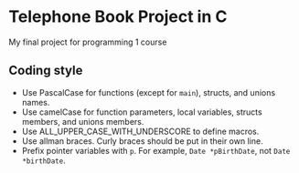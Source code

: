 # Telephone Book Project in C

My final project for programming 1 course

## Coding style

- Use PascalCase for functions (except for `main`), structs, and unions names.
- Use camelCase for function parameters, local variables, structs members, and unions members.
- Use ALL_UPPER_CASE_WITH_UNDERSCORE to define macros.
- Use allman braces. Curly braces should be put in their own line.
- Prefix pointer variables with `p`. For example, `Date *pBirthDate`, not `Date *birthDate`.